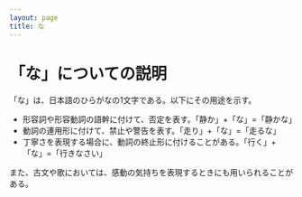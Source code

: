 ```yaml
---
layout: page
title: な
---
```

# 「な」についての説明

「な」は、日本語のひらがなの1文字である。以下にその用途を示す。

- 形容詞や形容動詞の語幹に付けて、否定を表す。「静か」+「な」=「静かな」
- 動詞の連用形に付けて、禁止や警告を表す。「走り」+「な」=「走るな」
- 丁寧さを表現する場合に、動詞の終止形に付けることがある。「行く」+「な」=「行きなさい」

また、古文や歌においては、感動の気持ちを表現するときにも用いられることがある。
